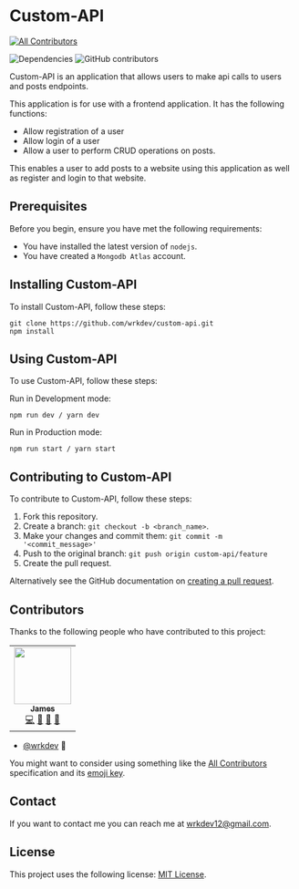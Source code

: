 # Custom-API
<!-- ALL-CONTRIBUTORS-BADGE:START - Do not remove or modify this section -->
[![All Contributors](https://img.shields.io/badge/all_contributors-1-orange.svg?style=flat-square)](#contributors-)
<!-- ALL-CONTRIBUTORS-BADGE:END -->

<!--- These are examples. See https://shields.io for others or to customize this set of shields. You might want to include dependencies, project status and licence info here --->
![Dependencies](https://img.shields.io/david/wrkdev/custom-api)
![GitHub contributors](https://img.shields.io/github/contributors/wrkdev/custom-api)

Custom-API is an application that allows users to make api calls to users and posts endpoints.

This application is for use with a frontend application. It has the following functions:
* Allow registration of a user
* Allow login of a user
* Allow a user to perform CRUD operations on posts.

This enables a user to add posts to a website using this application as well as register and login to that website.

## Prerequisites

Before you begin, ensure you have met the following requirements:
<!--- These are just example requirements. Add, duplicate or remove as required --->
* You have installed the latest version of `nodejs`.
* You have created a `Mongodb Atlas` account.

## Installing Custom-API

To install Custom-API, follow these steps:

```
git clone https://github.com/wrkdev/custom-api.git
npm install
```

## Using Custom-API

To use Custom-API, follow these steps:

Run in Development mode:
```
npm run dev / yarn dev
```

Run in Production mode:
```
npm run start / yarn start
```

## Contributing to Custom-API
<!--- If your README is long or you have some specific process or steps you want contributors to follow, consider creating a separate CONTRIBUTING.md file--->
To contribute to Custom-API, follow these steps:

1. Fork this repository.
2. Create a branch: `git checkout -b <branch_name>`.
3. Make your changes and commit them: `git commit -m '<commit_message>'`
4. Push to the original branch: `git push origin custom-api/feature`
5. Create the pull request.

Alternatively see the GitHub documentation on [creating a pull request](https://help.github.com/en/github/collaborating-with-issues-and-pull-requests/creating-a-pull-request).

## Contributors

Thanks to the following people who have contributed to this project:
<!-- ALL-CONTRIBUTORS-LIST:START - Do not remove or modify this section -->
<!-- prettier-ignore-start -->
<!-- markdownlint-disable -->
<table>
  <tr>
    <td align="center"><a href="https://github.com/wrkdev"><img src="https://avatars1.githubusercontent.com/u/38469679?v=4?s=100" width="100px;" alt=""/><br /><sub><b>James</b></sub></a><br /><a href="https://github.com/wrkdev/custom-api/commits?author=wrkdev" title="Code">💻</a> <a href="https://github.com/wrkdev/custom-api/commits?author=wrkdev" title="Documentation">📖</a> <a href="#projectManagement-wrkdev" title="Project Management">📆</a> <a href="https://github.com/wrkdev/custom-api/pulls?q=is%3Apr+reviewed-by%3Awrkdev" title="Reviewed Pull Requests">👀</a></td>
  </tr>
</table>

<!-- markdownlint-restore -->
<!-- prettier-ignore-end -->
<!-- ALL-CONTRIBUTORS-LIST:END -->

* [@wrkdev](https://github.com/wrkdev) 📖

You might want to consider using something like the [All Contributors](https://github.com/all-contributors/all-contributors) specification and its [emoji key](https://allcontributors.org/docs/en/emoji-key).

## Contact

If you want to contact me you can reach me at wrkdev12@gmail.com.

## License

This project uses the following license: [MIT License](https://github.com/wrkdev/custom-api/LICENSE).